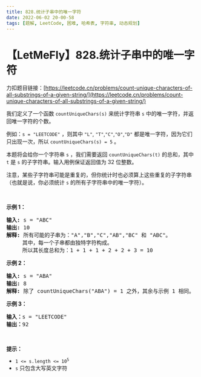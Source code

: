 ```yaml
---
title: 828.统计子串中的唯一字符
date: 2022-06-02 20-00-58
tags: [题解, LeetCode, 困难, 哈希表, 字符串, 动态规划]
---
```


# 【LetMeFly】828.统计子串中的唯一字符

力扣题目链接：[https://leetcode.cn/problems/count-unique-characters-of-all-substrings-of-a-given-string/](https://leetcode.cn/problems/count-unique-characters-of-all-substrings-of-a-given-string/)

<p>我们定义了一个函数 <code>countUniqueChars(s)</code> 来统计字符串 <code>s</code> 中的唯一字符，并返回唯一字符的个数。</p>

<p>例如：<code>s = "LEETCODE"</code> ，则其中 <code>"L"</code>, <code>"T"</code>,<code>"C"</code>,<code>"O"</code>,<code>"D"</code> 都是唯一字符，因为它们只出现一次，所以 <code>countUniqueChars(s) = 5</code> 。</p>

<p>本题将会给你一个字符串 <code>s</code> ，我们需要返回 <code>countUniqueChars(t)</code> 的总和，其中 <code>t</code> 是 <code>s</code> 的子字符串。输入用例保证返回值为&nbsp;32 位整数。</p>

<p>注意，某些子字符串可能是重复的，但你统计时也必须算上这些重复的子字符串（也就是说，你必须统计 <code>s</code> 的所有子字符串中的唯一字符）。</p>

<p>&nbsp;</p>

<p><strong class="example">示例 1：</strong></p>

<pre>
<strong>输入: </strong>s = "ABC"
<strong>输出: </strong>10
<strong>解释:</strong> 所有可能的子串为："A","B","C","AB","BC" 和 "ABC"。
     其中，每一个子串都由独特字符构成。
     所以其长度总和为：1 + 1 + 1 + 2 + 2 + 3 = 10
</pre>

<p><strong class="example">示例 2：</strong></p>

<pre>
<strong>输入: </strong>s = "ABA"
<strong>输出: </strong>8
<strong>解释: </strong>除了 countUniqueChars("ABA") = 1 之外，其余与示例 1 相同。
</pre>

<p><strong class="example">示例 3：</strong></p>

<pre>
<strong>输入：</strong>s = "LEETCODE"
<strong>输出：</strong>92
</pre>

<p>&nbsp;</p>

<p><strong>提示：</strong></p>

<ul>
	<li><code>1 &lt;= s.length &lt;= 10<sup>5</sup></code></li>
	<li><code>s</code> 只包含大写英文字符</li>
</ul>


    